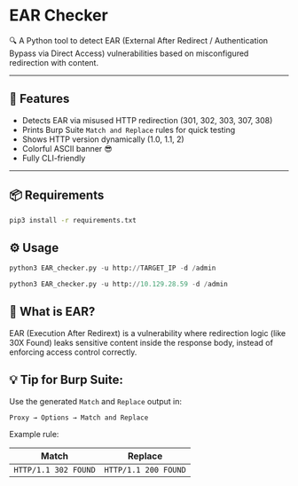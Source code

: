 # EAR Checker

🔍 A Python tool to detect EAR (External After Redirect / Authentication Bypass via Direct Access) vulnerabilities based on misconfigured redirection with content.

---

## 🚀 Features

- Detects EAR via misused HTTP redirection (301, 302, 303, 307, 308)
- Prints Burp Suite `Match and Replace` rules for quick testing
- Shows HTTP version dynamically (1.0, 1.1, 2)
- Colorful ASCII banner 😎
- Fully CLI-friendly

---

## 📦 Requirements
```bash
pip3 install -r requirements.txt
```

## ⚙️ Usage
```python
python3 EAR_checker.py -u http://TARGET_IP -d /admin
```
```python
python3 EAR_checker.py -u http://10.129.28.59 -d /admin
```


## 🧠 What is EAR?

EAR (Execution After Redirext) is a vulnerability where redirection logic (like 30X Found) leaks sensitive content inside the response body, instead of enforcing access control correctly.

## 💡 Tip for Burp Suite:

Use the generated `Match` and `Replace` output in:


`Proxy → Options → Match and Replace`

Example rule:

|Match|Replace|
|---|---|
|`HTTP/1.1 302 FOUND`|`HTTP/1.1 200 FOUND`|
